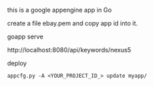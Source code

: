 this is a google appengine app in Go

create a file ebay.pem and copy app id into it.

goapp serve

http://localhost:8080/api/keywords/nexus5

deploy

```
appcfg.py -A <YOUR_PROJECT_ID_> update myapp/
```
